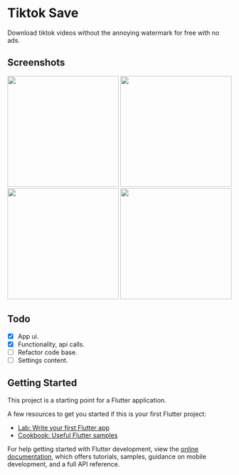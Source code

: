# Tiktok Save

Download tiktok videos without the annoying watermark for free with no ads.

## Screenshots

<p align="center">
  <img src="https://github.com/raffyamoguis/tiktok-save/blob/main/screenshots/01.png" width="250" />
  <img src="https://github.com/raffyamoguis/tiktok-save/blob/main/screenshots/02.png" width="250" />
  <img src="https://github.com/raffyamoguis/tiktok-save/blob/main/screenshots/03.png" width="250" />
  <img src="https://github.com/raffyamoguis/tiktok-save/blob/main/screenshots/04.png" width="250" />
</p>

## Todo
- [x] App ui.
- [x] Functionality, api calls.
- [ ] Refactor code base.
- [ ] Settings content.

## Getting Started

This project is a starting point for a Flutter application.

A few resources to get you started if this is your first Flutter project:

- [Lab: Write your first Flutter app](https://docs.flutter.dev/get-started/codelab)
- [Cookbook: Useful Flutter samples](https://docs.flutter.dev/cookbook)

For help getting started with Flutter development, view the
[online documentation](https://docs.flutter.dev/), which offers tutorials,
samples, guidance on mobile development, and a full API reference.
